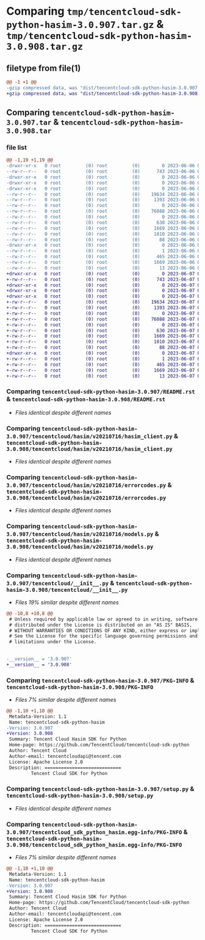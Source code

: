 # Comparing `tmp/tencentcloud-sdk-python-hasim-3.0.907.tar.gz` & `tmp/tencentcloud-sdk-python-hasim-3.0.908.tar.gz`

## filetype from file(1)

```diff
@@ -1 +1 @@
-gzip compressed data, was "dist/tencentcloud-sdk-python-hasim-3.0.907.tar", last modified: Tue Jun  6 02:27:58 2023, max compression
+gzip compressed data, was "dist/tencentcloud-sdk-python-hasim-3.0.908.tar", last modified: Wed Jun  7 00:25:39 2023, max compression
```

## Comparing `tencentcloud-sdk-python-hasim-3.0.907.tar` & `tencentcloud-sdk-python-hasim-3.0.908.tar`

### file list

```diff
@@ -1,19 +1,19 @@
-drwxr-xr-x   0 root         (0) root         (0)        0 2023-06-06 02:27:58.000000 tencentcloud-sdk-python-hasim-3.0.907/
--rw-r--r--   0 root         (0) root         (0)      743 2023-06-06 02:27:58.000000 tencentcloud-sdk-python-hasim-3.0.907/README.rst
-drwxr-xr-x   0 root         (0) root         (0)        0 2023-06-06 02:27:58.000000 tencentcloud-sdk-python-hasim-3.0.907/tencentcloud/
-drwxr-xr-x   0 root         (0) root         (0)        0 2023-06-06 02:27:58.000000 tencentcloud-sdk-python-hasim-3.0.907/tencentcloud/hasim/
-drwxr-xr-x   0 root         (0) root         (0)        0 2023-06-06 02:27:58.000000 tencentcloud-sdk-python-hasim-3.0.907/tencentcloud/hasim/v20210716/
--rw-r--r--   0 root         (0) root         (0)    19634 2023-06-06 02:27:58.000000 tencentcloud-sdk-python-hasim-3.0.907/tencentcloud/hasim/v20210716/hasim_client.py
--rw-r--r--   0 root         (0) root         (0)     1393 2023-06-06 02:27:58.000000 tencentcloud-sdk-python-hasim-3.0.907/tencentcloud/hasim/v20210716/errorcodes.py
--rw-r--r--   0 root         (0) root         (0)        0 2023-06-06 02:27:58.000000 tencentcloud-sdk-python-hasim-3.0.907/tencentcloud/hasim/v20210716/__init__.py
--rw-r--r--   0 root         (0) root         (0)    76088 2023-06-06 02:27:58.000000 tencentcloud-sdk-python-hasim-3.0.907/tencentcloud/hasim/v20210716/models.py
--rw-r--r--   0 root         (0) root         (0)        0 2023-06-06 02:27:58.000000 tencentcloud-sdk-python-hasim-3.0.907/tencentcloud/hasim/__init__.py
--rw-r--r--   0 root         (0) root         (0)      630 2023-06-06 02:27:58.000000 tencentcloud-sdk-python-hasim-3.0.907/tencentcloud/__init__.py
--rw-r--r--   0 root         (0) root         (0)     1669 2023-06-06 02:27:58.000000 tencentcloud-sdk-python-hasim-3.0.907/PKG-INFO
--rw-r--r--   0 root         (0) root         (0)     1010 2023-06-06 02:27:58.000000 tencentcloud-sdk-python-hasim-3.0.907/setup.py
--rw-r--r--   0 root         (0) root         (0)       88 2023-06-06 02:27:58.000000 tencentcloud-sdk-python-hasim-3.0.907/setup.cfg
-drwxr-xr-x   0 root         (0) root         (0)        0 2023-06-06 02:27:58.000000 tencentcloud-sdk-python-hasim-3.0.907/tencentcloud_sdk_python_hasim.egg-info/
--rw-r--r--   0 root         (0) root         (0)        1 2023-06-06 02:27:58.000000 tencentcloud-sdk-python-hasim-3.0.907/tencentcloud_sdk_python_hasim.egg-info/dependency_links.txt
--rw-r--r--   0 root         (0) root         (0)      465 2023-06-06 02:27:58.000000 tencentcloud-sdk-python-hasim-3.0.907/tencentcloud_sdk_python_hasim.egg-info/SOURCES.txt
--rw-r--r--   0 root         (0) root         (0)     1669 2023-06-06 02:27:58.000000 tencentcloud-sdk-python-hasim-3.0.907/tencentcloud_sdk_python_hasim.egg-info/PKG-INFO
--rw-r--r--   0 root         (0) root         (0)       13 2023-06-06 02:27:58.000000 tencentcloud-sdk-python-hasim-3.0.907/tencentcloud_sdk_python_hasim.egg-info/top_level.txt
+drwxr-xr-x   0 root         (0) root         (0)        0 2023-06-07 00:25:39.000000 tencentcloud-sdk-python-hasim-3.0.908/
+-rw-r--r--   0 root         (0) root         (0)      743 2023-06-07 00:25:39.000000 tencentcloud-sdk-python-hasim-3.0.908/README.rst
+drwxr-xr-x   0 root         (0) root         (0)        0 2023-06-07 00:25:39.000000 tencentcloud-sdk-python-hasim-3.0.908/tencentcloud/
+drwxr-xr-x   0 root         (0) root         (0)        0 2023-06-07 00:25:39.000000 tencentcloud-sdk-python-hasim-3.0.908/tencentcloud/hasim/
+drwxr-xr-x   0 root         (0) root         (0)        0 2023-06-07 00:25:39.000000 tencentcloud-sdk-python-hasim-3.0.908/tencentcloud/hasim/v20210716/
+-rw-r--r--   0 root         (0) root         (0)    19634 2023-06-07 00:25:39.000000 tencentcloud-sdk-python-hasim-3.0.908/tencentcloud/hasim/v20210716/hasim_client.py
+-rw-r--r--   0 root         (0) root         (0)     1393 2023-06-07 00:25:39.000000 tencentcloud-sdk-python-hasim-3.0.908/tencentcloud/hasim/v20210716/errorcodes.py
+-rw-r--r--   0 root         (0) root         (0)        0 2023-06-07 00:25:39.000000 tencentcloud-sdk-python-hasim-3.0.908/tencentcloud/hasim/v20210716/__init__.py
+-rw-r--r--   0 root         (0) root         (0)    76088 2023-06-07 00:25:39.000000 tencentcloud-sdk-python-hasim-3.0.908/tencentcloud/hasim/v20210716/models.py
+-rw-r--r--   0 root         (0) root         (0)        0 2023-06-07 00:25:39.000000 tencentcloud-sdk-python-hasim-3.0.908/tencentcloud/hasim/__init__.py
+-rw-r--r--   0 root         (0) root         (0)      630 2023-06-07 00:25:39.000000 tencentcloud-sdk-python-hasim-3.0.908/tencentcloud/__init__.py
+-rw-r--r--   0 root         (0) root         (0)     1669 2023-06-07 00:25:39.000000 tencentcloud-sdk-python-hasim-3.0.908/PKG-INFO
+-rw-r--r--   0 root         (0) root         (0)     1010 2023-06-07 00:25:39.000000 tencentcloud-sdk-python-hasim-3.0.908/setup.py
+-rw-r--r--   0 root         (0) root         (0)       88 2023-06-07 00:25:39.000000 tencentcloud-sdk-python-hasim-3.0.908/setup.cfg
+drwxr-xr-x   0 root         (0) root         (0)        0 2023-06-07 00:25:39.000000 tencentcloud-sdk-python-hasim-3.0.908/tencentcloud_sdk_python_hasim.egg-info/
+-rw-r--r--   0 root         (0) root         (0)        1 2023-06-07 00:25:39.000000 tencentcloud-sdk-python-hasim-3.0.908/tencentcloud_sdk_python_hasim.egg-info/dependency_links.txt
+-rw-r--r--   0 root         (0) root         (0)      465 2023-06-07 00:25:39.000000 tencentcloud-sdk-python-hasim-3.0.908/tencentcloud_sdk_python_hasim.egg-info/SOURCES.txt
+-rw-r--r--   0 root         (0) root         (0)     1669 2023-06-07 00:25:39.000000 tencentcloud-sdk-python-hasim-3.0.908/tencentcloud_sdk_python_hasim.egg-info/PKG-INFO
+-rw-r--r--   0 root         (0) root         (0)       13 2023-06-07 00:25:39.000000 tencentcloud-sdk-python-hasim-3.0.908/tencentcloud_sdk_python_hasim.egg-info/top_level.txt
```

### Comparing `tencentcloud-sdk-python-hasim-3.0.907/README.rst` & `tencentcloud-sdk-python-hasim-3.0.908/README.rst`

 * *Files identical despite different names*

### Comparing `tencentcloud-sdk-python-hasim-3.0.907/tencentcloud/hasim/v20210716/hasim_client.py` & `tencentcloud-sdk-python-hasim-3.0.908/tencentcloud/hasim/v20210716/hasim_client.py`

 * *Files identical despite different names*

### Comparing `tencentcloud-sdk-python-hasim-3.0.907/tencentcloud/hasim/v20210716/errorcodes.py` & `tencentcloud-sdk-python-hasim-3.0.908/tencentcloud/hasim/v20210716/errorcodes.py`

 * *Files identical despite different names*

### Comparing `tencentcloud-sdk-python-hasim-3.0.907/tencentcloud/hasim/v20210716/models.py` & `tencentcloud-sdk-python-hasim-3.0.908/tencentcloud/hasim/v20210716/models.py`

 * *Files identical despite different names*

### Comparing `tencentcloud-sdk-python-hasim-3.0.907/tencentcloud/__init__.py` & `tencentcloud-sdk-python-hasim-3.0.908/tencentcloud/__init__.py`

 * *Files 19% similar despite different names*

```diff
@@ -10,8 +10,8 @@
 # Unless required by applicable law or agreed to in writing, software
 # distributed under the License is distributed on an "AS IS" BASIS,
 # WITHOUT WARRANTIES OR CONDITIONS OF ANY KIND, either express or implied.
 # See the License for the specific language governing permissions and
 # limitations under the License.
 
 
-__version__ = '3.0.907'
+__version__ = '3.0.908'
```

### Comparing `tencentcloud-sdk-python-hasim-3.0.907/PKG-INFO` & `tencentcloud-sdk-python-hasim-3.0.908/PKG-INFO`

 * *Files 7% similar despite different names*

```diff
@@ -1,10 +1,10 @@
 Metadata-Version: 1.1
 Name: tencentcloud-sdk-python-hasim
-Version: 3.0.907
+Version: 3.0.908
 Summary: Tencent Cloud Hasim SDK for Python
 Home-page: https://github.com/TencentCloud/tencentcloud-sdk-python
 Author: Tencent Cloud
 Author-email: tencentcloudapi@tencent.com
 License: Apache License 2.0
 Description: ============================
         Tencent Cloud SDK for Python
```

### Comparing `tencentcloud-sdk-python-hasim-3.0.907/setup.py` & `tencentcloud-sdk-python-hasim-3.0.908/setup.py`

 * *Files identical despite different names*

### Comparing `tencentcloud-sdk-python-hasim-3.0.907/tencentcloud_sdk_python_hasim.egg-info/PKG-INFO` & `tencentcloud-sdk-python-hasim-3.0.908/tencentcloud_sdk_python_hasim.egg-info/PKG-INFO`

 * *Files 7% similar despite different names*

```diff
@@ -1,10 +1,10 @@
 Metadata-Version: 1.1
 Name: tencentcloud-sdk-python-hasim
-Version: 3.0.907
+Version: 3.0.908
 Summary: Tencent Cloud Hasim SDK for Python
 Home-page: https://github.com/TencentCloud/tencentcloud-sdk-python
 Author: Tencent Cloud
 Author-email: tencentcloudapi@tencent.com
 License: Apache License 2.0
 Description: ============================
         Tencent Cloud SDK for Python
```


